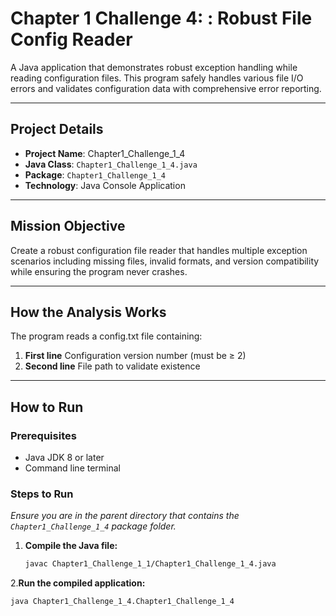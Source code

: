 # Chapter 1 Challenge 4: : Robust File Config Reader
   A Java application that demonstrates robust exception handling while reading configuration files. This program safely handles various file I/O errors and validates configuration data with comprehensive error reporting.
***

## Project Details
- **Project Name**: Chapter1_Challenge_1_4
- **Java Class**: `Chapter1_Challenge_1_4.java`
- **Package**: `Chapter1_Challenge_1_4`
- **Technology**: Java Console Application

***

##  Mission Objective
   Create a robust configuration file reader that handles multiple exception scenarios including missing files, invalid formats, and version compatibility while ensuring the program never crashes.

***

## How the Analysis Works
 The program reads a config.txt file containing:
1. **First line**    Configuration version number (must be ≥ 2)
2. **Second line**    File path to validate existence
 
***

##  How to Run

### Prerequisites
- Java JDK 8 or later
- Command line terminal

### Steps to Run
*Ensure you are in the parent directory that contains the `Chapter1_Challenge_1_4` package folder.*

1. **Compile the Java file:**
   ```bash
   javac Chapter1_Challenge_1_1/Chapter1_Challenge_1_4.java
2.**Run the compiled application:**

   ```Bash
java Chapter1_Challenge_1_4.Chapter1_Challenge_1_4